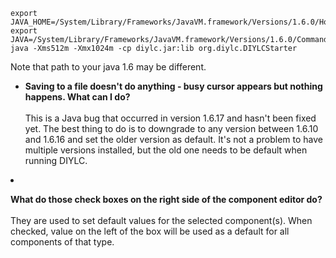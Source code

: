 
```
export JAVA_HOME=/System/Library/Frameworks/JavaVM.framework/Versions/1.6.0/Home
export JAVA=/System/Library/Frameworks/JavaVM.framework/Versions/1.6.0/Commands/java
java -Xms512m -Xmx1024m -cp diylc.jar:lib org.diylc.DIYLCStarter
```
Note that path to your java 1.6 may be different.

  * **Saving to a file doesn't do anything - busy cursor appears but nothing happens. What can I do?**<br><br>This is a Java bug that occurred in version 1.6.17 and hasn't been fixed yet. The best thing to do is to downgrade to any version between 1.6.10 and 1.6.16 and set the older version as default. It's not a problem to have multiple versions installed, but the old one needs to be default when running DIYLC.</li></ul>

  * **What do those check boxes on the right side of the component editor do?**<br><br>They are used to set default values for the selected component(s). When checked, value on the left of the box will be used as a default for all components of that type.